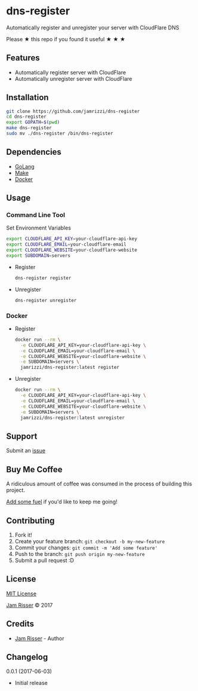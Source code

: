 # dns-register

Automatically register and unregister your server with CloudFlare DNS

Please &#9733; this repo if you found it useful &#9733; &#9733; &#9733;


## Features
<!------------------------------------------------------->

* Automatically register server with CloudFlare
* Automatically unregister server with CloudFlare


## Installation
<!------------------------------------------------------->

```sh
git clone https://github.com/jamrizzi/dns-register
cd dns-register
export GOPATH=$(pwd)
make dns-register
sudo mv ./dns-register /bin/dns-register
```


## Dependencies
<!------------------------------------------------------->

* [GoLang](https://golang.org/)
* [Make](https://www.gnu.org/software/make/)
* [Docker](https://www.docker.com/)


## Usage
<!------------------------------------------------------->

### Command Line Tool

Set Environment Variables

```sh
export CLOUDFLARE_API_KEY=your-cloudflare-api-key
export CLOUDFLARE_EMAIL=your-cloudflare-email
export CLOUDFLARE_WEBSITE=your-cloudflare-website
export SUBDOMAIN=servers
```

* Register
  
  ```sh
  dns-register register
  ```
  
* Unregister
  
  ```sh
  dns-register unregister
  ```
  
### Docker

* Register
  
  ```sh
  docker run --rm \
    -e CLOUDFLARE_API_KEY=your-cloudflare-api-key \
    -e CLOUDFLARE_EMAIL=your-cloudflare-email \
    -e CLOUDFLARE_WEBSITE=your-cloudflare-website \
    -e SUBDOMAIN=servers \
    jamrizzi/dns-register:latest register
  ```

* Unregister
  
  ```sh
  docker run --rm \
    -e CLOUDFLARE_API_KEY=your-cloudflare-api-key \
    -e CLOUDFLARE_EMAIL=your-cloudflare-email \
    -e CLOUDFLARE_WEBSITE=your-cloudflare-website \
    -e SUBDOMAIN=servers \
    jamrizzi/dns-register:latest unregister
  ```


## Support
<!------------------------------------------------------->

Submit an [issue](https://github.com/jamrizzi/dns-register/issues/new)


## Buy Me Coffee
<!------------------------------------------------------->

A ridiculous amount of coffee was consumed in the process of building this project.

[Add some fuel](https://pay.jamrizzi.com) if you'd like to keep me going!


## Contributing
<!------------------------------------------------------->

1. Fork it!
2. Create your feature branch: `git checkout -b my-new-feature`
3. Commit your changes: `git commit -m 'Add some feature'`
4. Push to the branch: `git push origin my-new-feature`
5. Submit a pull request :D


## License
<!------------------------------------------------------->

[MIT License](https://github.com/jamrizzi/dns-register/blob/master/LICENSE)

[Jam Risser](https://jamrizzi.com) &copy; 2017


## Credits
<!------------------------------------------------------->

* [Jam Risser](https://jamrizzi.com) - Author


## Changelog
<!------------------------------------------------------->

0.0.1 (2017-06-03)
* Initial release
